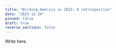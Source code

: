 ```yaml
---
title: "Birding America in 2023: A retrospective"
date: "2023-12-24"
pinned: false
draft: true
reverse_sections: false
---
```


Write here.
